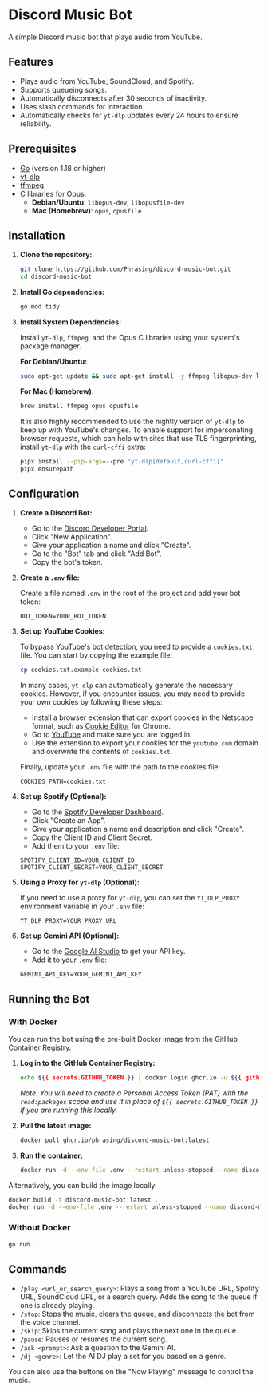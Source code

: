 # Discord Music Bot

A simple Discord music bot that plays audio from YouTube.

## Features

- Plays audio from YouTube, SoundCloud, and Spotify.
- Supports queueing songs.
- Automatically disconnects after 30 seconds of inactivity.
- Uses slash commands for interaction.
- Automatically checks for `yt-dlp` updates every 24 hours to ensure reliability.

## Prerequisites

- [Go](https://golang.org/doc/install) (version 1.18 or higher)
- [yt-dlp](https://github.com/yt-dlp/yt-dlp)
- [ffmpeg](https://ffmpeg.org/download.html)
- C libraries for Opus:
  - **Debian/Ubuntu**: `libopus-dev`, `libopusfile-dev`
  - **Mac (Homebrew)**: `opus`, `opusfile`

## Installation

1.  **Clone the repository:**

    ```bash
    git clone https://github.com/Phrasing/discord-music-bot.git
    cd discord-music-bot
    ```

2.  **Install Go dependencies:**

    ```bash
    go mod tidy
    ```

3.  **Install System Dependencies:**

    Install `yt-dlp`, `ffmpeg`, and the Opus C libraries using your system's package manager.

    **For Debian/Ubuntu:**
    ```bash
    sudo apt-get update && sudo apt-get install -y ffmpeg libopus-dev libopusfile-dev
    ```

    **For Mac (Homebrew):**
    ```bash
    brew install ffmpeg opus opusfile
    ```

    It is also highly recommended to use the nightly version of `yt-dlp` to keep up with YouTube's changes. To enable support for impersonating browser requests, which can help with sites that use TLS fingerprinting, install `yt-dlp` with the `curl-cffi` extra:

    ```bash
    pipx install --pip-args=--pre "yt-dlp[default,curl-cffi]"
    pipx ensurepath
    ```

## Configuration

1.  **Create a Discord Bot:**

    - Go to the [Discord Developer Portal](https://discord.com/developers/applications).
    - Click "New Application".
    - Give your application a name and click "Create".
    - Go to the "Bot" tab and click "Add Bot".
    - Copy the bot's token.

2.  **Create a `.env` file:**

    Create a file named `.env` in the root of the project and add your bot token:

    ```
    BOT_TOKEN=YOUR_BOT_TOKEN
    ```

3.  **Set up YouTube Cookies:**

    To bypass YouTube's bot detection, you need to provide a `cookies.txt` file. You can start by copying the example file:

    ```bash
    cp cookies.txt.example cookies.txt
    ```

    In many cases, `yt-dlp` can automatically generate the necessary cookies. However, if you encounter issues, you may need to provide your own cookies by following these steps:

    -   Install a browser extension that can export cookies in the Netscape format, such as [Cookie Editor](https://chromewebstore.google.com/detail/cookie-editor/hlkenndednhfkekhgcdicdfddnkalmdm) for Chrome.
    -   Go to [YouTube](https://www.youtube.com) and make sure you are logged in.
    -   Use the extension to export your cookies for the `youtube.com` domain and overwrite the contents of `cookies.txt`.

    Finally, update your `.env` file with the path to the cookies file:

    ```
    COOKIES_PATH=cookies.txt
    ```

4.  **Set up Spotify (Optional):**

    -   Go to the [Spotify Developer Dashboard](https://developer.spotify.com/dashboard/).
    -   Click "Create an App".
    -   Give your application a name and description and click "Create".
    -   Copy the Client ID and Client Secret.
    -   Add them to your `.env` file:

    ```
    SPOTIFY_CLIENT_ID=YOUR_CLIENT_ID
    SPOTIFY_CLIENT_SECRET=YOUR_CLIENT_SECRET
    ```

5.  **Using a Proxy for `yt-dlp` (Optional):**

    If you need to use a proxy for `yt-dlp`, you can set the `YT_DLP_PROXY` environment variable in your `.env` file:

    ```
    YT_DLP_PROXY=YOUR_PROXY_URL
    ```

6.  **Set up Gemini API (Optional):**

    -   Go to the [Google AI Studio](https://aistudio.google.com/app/apikey) to get your API key.
    -   Add it to your `.env` file:

    ```
    GEMINI_API_KEY=YOUR_GEMINI_API_KEY
    ```

## Running the Bot

### With Docker

You can run the bot using the pre-built Docker image from the GitHub Container Registry.

1.  **Log in to the GitHub Container Registry:**

    ```bash
    echo ${{ secrets.GITHUB_TOKEN }} | docker login ghcr.io -u ${{ github.actor }} --password-stdin
    ```
    *Note: You will need to create a Personal Access Token (PAT) with the `read:packages` scope and use it in place of `${{ secrets.GITHUB_TOKEN }}` if you are running this locally.*

2.  **Pull the latest image:**

    ```bash
    docker pull ghcr.io/phrasing/discord-music-bot:latest
    ```

3.  **Run the container:**

    ```bash
    docker run -d --env-file .env --restart unless-stopped --name discord-music-bot ghcr.io/phrasing/discord-music-bot:latest
    ```

Alternatively, you can build the image locally:

```bash
docker build -t discord-music-bot:latest .
docker run -d --env-file .env --restart unless-stopped --name discord-music-bot discord-music-bot:latest
```

### Without Docker

```bash
go run .
```

## Commands

-   `/play <url_or_search_query>`: Plays a song from a YouTube URL, Spotify URL, SoundCloud URL, or a search query. Adds the song to the queue if one is already playing.
-   `/stop`: Stops the music, clears the queue, and disconnects the bot from the voice channel.
-   `/skip`: Skips the current song and plays the next one in the queue.
-   `/pause`: Pauses or resumes the current song.
-   `/ask <prompt>`: Ask a question to the Gemini AI.
-   `/dj <genre>`: Let the AI DJ play a set for you based on a genre.

You can also use the buttons on the "Now Playing" message to control the music.
